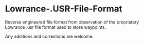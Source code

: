 # Lowrance-.USR-File-Format
Reverse engineered file format from observation of the propriatary Lowrance .usr file format used to store waypoints.

Any additions and corrections are welcome.
